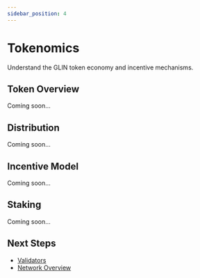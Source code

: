 ```yaml
---
sidebar_position: 4
---
```


# Tokenomics

Understand the GLIN token economy and incentive mechanisms.

## Token Overview

Coming soon...

## Distribution

Coming soon...

## Incentive Model

Coming soon...

## Staking

Coming soon...

## Next Steps

- [Validators](/network/validators)
- [Network Overview](/network/intro)
